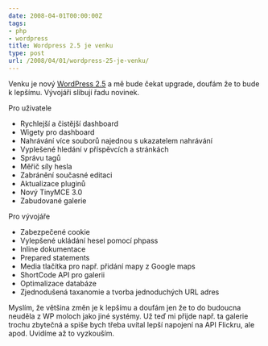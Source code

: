```yaml
---
date: 2008-04-01T00:00:00Z
tags:
- php
- wordpress
title: Wordpress 2.5 je venku
type: post
url: /2008/04/01/wordpress-25-je-venku/
---
```


<p>Venku je nový <a href="https://wordpress.org/">WordPress 2.5</a> a mě bude čekat upgrade, doufám že to bude k lepšímu. Vývojáři slibují řadu novinek.</p>  <p>Pro uživatele</p>  <ul>   <li>Rychlejší a čistější dashboard </li>    <li>Wigety pro dashboard </li>    <li>Nahrávání více souborů najednou s ukazatelem nahrávání </li>    <li>Vyplešené hledání v příspěvcích a stránkách </li>    <li>Správu tagů </li>    <li>Měřič síly hesla </li>    <li>Zabránění současné editaci </li>    <li>Aktualizace pluginů </li>    <li>Nový TinyMCE 3.0 </li>    <li>Zabudované galerie </li> </ul>  <p>Pro vývojáře</p>  <ul>   <li>Zabezpečené cookie </li>    <li>Vylepšené ukládání hesel pomocí phpass </li>    <li>Inline dokumentace </li>    <li>Prepared statements </li>    <li>Media tlačítka pro např. přidání mapy z Google maps </li>    <li>ShortCode API pro galerii </li>    <li>Optimalizace databáze </li>    <li>Zjednodušená taxanomie a tvorba jednoduchých URL adres </li> </ul>  <p>Myslím, že většina změn je k lepšímu a doufám jen že to do budoucna neuděla z WP moloch jako jiné systémy. Už teď mi přijde např. ta galerie trochu zbytečná a spiše bych třeba uvítal lepší napojení na API Flickru, ale apod. Uvidíme až to vyzkouším.</p>
